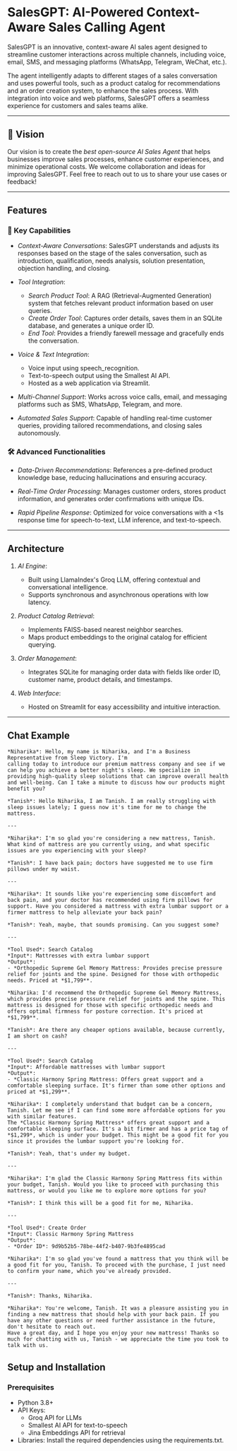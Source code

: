# SalesGPT: AI-Powered Context-Aware Sales Calling Agent

SalesGPT is an innovative, context-aware AI sales agent designed to streamline customer interactions across multiple channels, including voice, email, SMS, and messaging platforms (WhatsApp, Telegram, WeChat, etc.). 

The agent intelligently adapts to different stages of a sales conversation and uses powerful tools, such as a product catalog for recommendations and an order creation system, to enhance the sales process. With integration into voice and web platforms, SalesGPT offers a seamless experience for customers and sales teams alike.

---

## 🌟 Vision

Our vision is to create the *best open-source AI Sales Agent* that helps businesses improve sales processes, enhance customer experiences, and minimize operational costs. We welcome collaboration and ideas for improving SalesGPT. Feel free to reach out to us to share your use cases or feedback!

---

## Features

### 🚀 Key Capabilities
- *Context-Aware Conversations*: 
  SalesGPT understands and adjusts its responses based on the stage of the sales conversation, such as introduction, qualification, needs analysis, solution presentation, objection handling, and closing.

- *Tool Integration*:
  - *Search Product Tool*: A RAG (Retrieval-Augmented Generation) system that fetches relevant product information based on user queries.
  - *Create Order Tool*: Captures order details, saves them in an SQLite database, and generates a unique order ID.
  - *End Tool*: Provides a friendly farewell message and gracefully ends the conversation.

- *Voice & Text Integration*:
  - Voice input using speech_recognition.
  - Text-to-speech output using the Smallest AI API.
  - Hosted as a web application via Streamlit.

- *Multi-Channel Support*:
  Works across voice calls, email, and messaging platforms such as SMS, WhatsApp, Telegram, and more.

- *Automated Sales Support*:
  Capable of handling real-time customer queries, providing tailored recommendations, and closing sales autonomously.

### 🛠️ Advanced Functionalities
- *Data-Driven Recommendations*:
  References a pre-defined product knowledge base, reducing hallucinations and ensuring accuracy.
  
- *Real-Time Order Processing*:
  Manages customer orders, stores product information, and generates order confirmations with unique IDs.

- *Rapid Pipeline Response*:
  Optimized for voice conversations with a <1s response time for speech-to-text, LLM inference, and text-to-speech.

---

## Architecture

1. *AI Engine*:
   - Built using LlamaIndex's Groq LLM, offering contextual and conversational intelligence.
   - Supports synchronous and asynchronous operations with low latency.

2. *Product Catalog Retrieval*:
   - Implements FAISS-based nearest neighbor searches.
   - Maps product embeddings to the original catalog for efficient querying.

3. *Order Management*:
   - Integrates SQLite for managing order data with fields like order ID, customer name, product details, and timestamps.

4. *Web Interface*:
   - Hosted on Streamlit for easy accessibility and intuitive interaction.

---
## Chat Example
```
*Niharika*: Hello, my name is Niharika, and I'm a Business Representative from Sleep Victory. I'm
calling today to introduce our premium mattress company and see if we can help you achieve a better night's sleep. We specialize in providing high-quality sleep solutions that can improve overall health and well-being. Can I take a minute to discuss how our products might benefit you?

*Tanish*: Hello Niharika, I am Tanish. I am really struggling with sleep issues lately; I guess now it's time for me to change the mattress.

---

*Niharika*: I'm so glad you're considering a new mattress, Tanish. What kind of mattress are you currently using, and what specific issues are you experiencing with your sleep?

*Tanish*: I have back pain; doctors have suggested me to use firm pillows under my waist.

---

*Niharika*: It sounds like you're experiencing some discomfort and back pain, and your doctor has recommended using firm pillows for support. Have you considered a mattress with extra lumbar support or a firmer mattress to help alleviate your back pain?

*Tanish*: Yeah, maybe, that sounds promising. Can you suggest some?

---

*Tool Used*: Search Catalog  
*Input*: Mattresses with extra lumbar support  
*Output*:  
- *Orthopedic Supreme Gel Memory Mattress: Provides precise pressure relief for joints and the spine. Designed for those with orthopedic needs. Priced at *$1,799**.

*Niharika: I'd recommend the Orthopedic Supreme Gel Memory Mattress, which provides precise pressure relief for joints and the spine. This mattress is designed for those with specific orthopedic needs and offers optimal firmness for posture correction. It's priced at *$1,799**.

*Tanish*: Are there any cheaper options available, because currently, I am short on cash?

---

*Tool Used*: Search Catalog  
*Input*: Affordable mattresses with lumbar support  
*Output*:  
- *Classic Harmony Spring Mattress: Offers great support and a comfortable sleeping surface. It's firmer than some other options and priced at *$1,299**.

*Niharika*: I completely understand that budget can be a concern, Tanish. Let me see if I can find some more affordable options for you with similar features.  
The *Classic Harmony Spring Mattress* offers great support and a comfortable sleeping surface. It's a bit firmer and has a price tag of *$1,299*, which is under your budget. This might be a good fit for you since it provides the lumbar support you're looking for.

*Tanish*: Yeah, that's under my budget.

---

*Niharika*: I'm glad the Classic Harmony Spring Mattress fits within your budget, Tanish. Would you like to proceed with purchasing this mattress, or would you like me to explore more options for you?

*Tanish*: I think this will be a good fit for me, Niharika.

---

*Tool Used*: Create Order  
*Input*: Classic Harmony Spring Mattress  
*Output*:  
- *Order ID*: 9d9b52b5-78be-44f2-b407-9b3fe4895cad

*Niharika*: I'm so glad you've found a mattress that you think will be a good fit for you, Tanish. To proceed with the purchase, I just need to confirm your name, which you've already provided.

---

*Tanish*: Thanks, Niharika.

*Niharika*: You're welcome, Tanish. It was a pleasure assisting you in finding a new mattress that should help with your back pain. If you have any other questions or need further assistance in the future, don't hesitate to reach out.  
Have a great day, and I hope you enjoy your new mattress! Thanks so much for chatting with us, Tanish - we appreciate the time you took to talk with us.
```

## Setup and Installation

### Prerequisites
- Python 3.8+
- API Keys:
  - Groq API for LLMs
  - Smallest AI API for text-to-speech
  - Jina Embeddings API for retrieval
- Libraries: Install the required dependencies using the requirements.txt.
